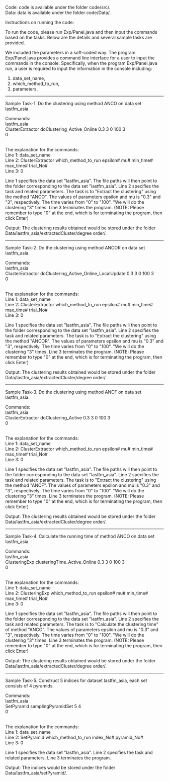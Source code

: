 Code: code is available under the folder code/src/. <br/>
Data: data is available under the folder code/Data/. <br/>

Instructions on running the code: <br/>

To run the code, please run Exp/Panel.java and then input the commands based on the tasks. Below are the details and several sample tasks are provided. <br/>

We included the parameters in a soft-coded way. The program Exp/Panel.java provides a command line interface for a user to input the commands in the console. Specifically, when the program Exp/Panel.java run, a user is required to input the information in the console including: <br/>
1) data_set_name,  <br/>
2) which_method_to_run,  <br/>
3) parameters.  <br/>

------------------------------------------------------------------------------------------------------------
Sample Task-1. Do the clustering using method ANCO on data set lastfm_asia.

Commands:<br/>
lastfm_asia<br/>
ClusterExtractor doClustering_Active_Online 0.3 3 0 100 3<br/>
0<br/>

<br/>
The explanation for the commands: <br/>
Line 1: data_set_name <br/>
Line 2: ClusterExtractor which_method_to_run epsilon# mu# min_time# max_time# trial_No# <br/>
Line 3: 0

Line 1 specifies the data set "lastfm_asia". The file paths will then point to the folder corresponding to the data set "lastfm_asia".
Line 2 specifies the task and related parameters. The task is to "Extract the clustering" using the method "ANCO". The values of parameters epsilon and mu is "0.3" and "3", respectively. The time varies from "0" to "100". "We will do the clustering "3" times.
Line 3 terminates the program.
(NOTE: Please remember to type "0" at the end, which is for terminating the program, then click Enter)  

Output:
The clustering results obtained would be stored under the folder Data/lastfm_asia/extractedCluster/degree order/.

------------------------------------------------------------------------------------------------------------
Sample Task-2. Do the clustering using method ANCOR on data set lastfm_asia.

Commands:<br/>
lastfm_asia<br/>
ClusterExtractor doClustering_Active_Online_LocalUpdate 0.3 3 0 100 3<br/>
0<br/>

<br/>
The explanation for the commands: <br/>
Line 1: data_set_name <br/>
Line 2: ClusterExtractor which_method_to_run epsilon# mu# min_time# max_time# trial_No# <br/>
Line 3: 0

Line 1 specifies the data set "lastfm_asia". The file paths will then point to the folder corresponding to the data set "lastfm_asia".
Line 2 specifies the task and related parameters. The task is to "Extract the clustering" using the method "ANCOR". The values of parameters epsilon and mu is "0.3" and "3", respectively. The time varies from "0" to "100". "We will do the clustering "3" times.
Line 3 terminates the program.
(NOTE: Please remember to type "0" at the end, which is for terminating the program, then click Enter)  

Output:
The clustering results obtained would be stored under the folder Data/lastfm_asia/extractedCluster/degree order/.

------------------------------------------------------------------------------------------------------------
Sample Task-3. Do the clustering using method ANCF on data set lastfm_asia.

Commands:<br/>
lastfm_asia<br/>
ClusterExtractor doClustering_Active 0.3 3 0 100 3<br/>
0<br/>

<br/>
The explanation for the commands: <br/>
Line 1: data_set_name <br/>
Line 2: ClusterExtractor which_method_to_run epsilon# mu# min_time# max_time# trial_No# <br/>
Line 3: 0

Line 1 specifies the data set "lastfm_asia". The file paths will then point to the folder corresponding to the data set "lastfm_asia".
Line 2 specifies the task and related parameters. The task is to "Extract the clustering" using the method "ANCF". The values of parameters epsilon and mu is "0.3" and "3", respectively. The time varies from "0" to "100". "We will do the clustering "3" times.
Line 3 terminates the program.
(NOTE: Please remember to type "0" at the end, which is for terminating the program, then click Enter)  

Output:
The clustering results obtained would be stored under the folder Data/lastfm_asia/extractedCluster/degree order/.

------------------------------------------------------------------------------------------------------------
Sample Task-4. Calculate the running time of method ANCO on data set lastfm_asia.

Commands:<br/>
lastfm_asia<br/>
ClusteringExp clusteringTime_Active_Online 0.3 3 0 100 3<br/>
0<br/>

<br/>
The explanation for the commands: <br/>
Line 1: data_set_name <br/>
Line 2: ClusteringExp which_method_to_run epsilon# mu# min_time# max_time# trial_No# <br/>
Line 3: 0

Line 1 specifies the data set "lastfm_asia". The file paths will then point to the folder corresponding to the data set "lastfm_asia".
Line 2 specifies the task and related parameters. The task is to "Calculate the clustering time" of method "ANCO". The values of parameters epsilon and mu is "0.3" and "3", respectively. The time varies from "0" to "100". "We will do the clustering "3" times.
Line 3 terminates the program.
(NOTE: Please remember to type "0" at the end, which is for terminating the program, then click Enter)  

Output:
The clustering results obtained would be stored under the folder Data/lastfm_asia/extractedCluster/degree order/.

------------------------------------------------------------------------------------------------------------
Sample Task-5. Construct 5 indices for dataset lastfm_asia, each set consists of 4 pyramids.

Commands:<br/>
lastfm_asia<br/>
SetPyramid samplingPyramidSet 5 4<br/>
0<br/>

<br/>
The explanation for the commands: <br/>
Line 1: data_set_name <br/>
Line 2: SetPyramid which_method_to_run index_No# pyramid_No# <br/>
Line 3: 0

Line 1 specifies the data set "lastfm_asia". 
Line 2 specifies the task and related parameters.
Line 3 terminates the program.

Output:
The indices would be stored under the folder Data/lastfm_asia/setPyramid/.
